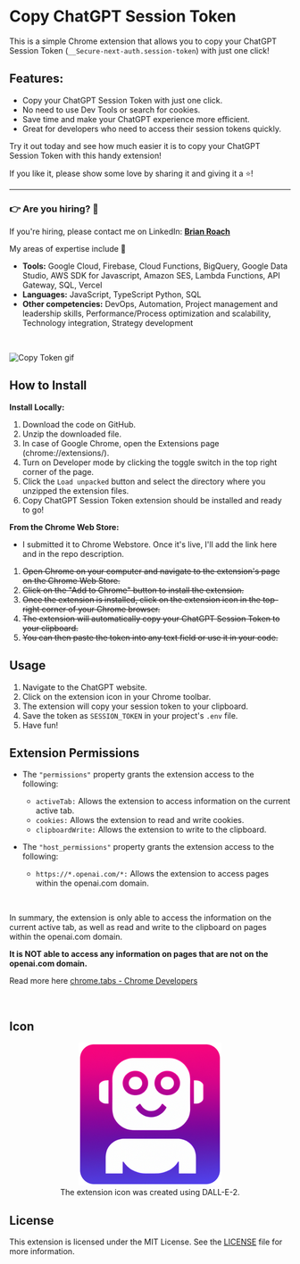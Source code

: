 # Copy ChatGPT Session Token

This is a simple Chrome extension that allows you to copy your ChatGPT Session Token (`__Secure-next-auth.session-token`) with just one click!

## Features:

- Copy your ChatGPT Session Token with just one click.
- No need to use Dev Tools or search for cookies.
- Save time and make your ChatGPT experience more efficient.
- Great for developers who need to access their session tokens quickly.

Try it out today and see how much easier it is to copy your ChatGPT Session Token with this handy extension!

If you like it, please show some love by sharing it and giving it a ⭐!

---

### 👉️ Are you hiring? 👀

If you're hiring, please contact me on LinkedIn: [**Brian Roach**](https://www.linkedin.com/in/itsbrianroach/)

My areas of expertise include 💪

- **Tools:** Google Cloud, Firebase, Cloud Functions, BigQuery, Google Data Studio, AWS SDK for Javascript, Amazon SES, Lambda Functions, API Gateway, SQL, Vercel
- **Languages:** JavaScript, TypeScript Python, SQL
- **Other competencies:** DevOps, Automation, Project management and leadership skills, Performance/Process optimization and scalability, Technology integration, Strategy development

<br>

![Copy Token gif](copy-token.gif)

## How to Install

**Install Locally:**

1.  Download the code on GitHub.
2.  Unzip the downloaded file.
3.  In case of Google Chrome, open the Extensions page (chrome://extensions/).
4.  Turn on Developer mode by clicking the toggle switch in the top right corner of the page.
5.  Click the `Load unpacked` button and select the directory where you unzipped the extension files.
6.  Copy ChatGPT Session Token extension should be installed and ready to go!
    <br>

**From the Chrome Web Store:**

- I submitted it to Chrome Webstore. Once it's live, I'll add the link here and in the repo description.

1. ~~Open Chrome on your computer and navigate to the extension's page on the Chrome Web Store.~~
2. ~~Click on the "Add to Chrome" button to install the extension.~~
3. ~~Once the extension is installed, click on the extension icon in the top-right corner of your Chrome browser.~~
4. ~~The extension will automatically copy your ChatGPT Session Token to your clipboard.~~
5. ~~You can then paste the token into any text field or use it in your code.~~

## Usage

1. Navigate to the ChatGPT website.
2. Click on the extension icon in your Chrome toolbar.
3. The extension will copy your session token to your clipboard.
4. Save the token as `SESSION_TOKEN` in your project's `.env` file.
5. Have fun!

## Extension Permissions

- The `"permissions"` property grants the extension access to the following:

  - `activeTab:` Allows the extension to access information on the current active tab.
  - `cookies:` Allows the extension to read and write cookies.
  - `clipboardWrite:` Allows the extension to write to the clipboard.

- The `"host_permissions"` property grants the extension access to the following:
  - `https://*.openai.com/*:` Allows the extension to access pages within the openai.com domain.

<br>

In summary, the extension is only able to access the information on the current active tab, as well as read and write to the clipboard on pages within the openai.com domain.

**It is NOT able to access any information on pages that are not on the openai.com domain.**

Read more here [chrome.tabs - Chrome Developers](https://developer.chrome.com/docs/extensions/reference/tabs/)

<br>

## Icon

<p align="center">
  <img src="icons/icon256x256.png" alt="Copy ChatGPT Session Token icon" />
  <br>
  The extension icon was created using DALL-E-2.
</p>

## License

This extension is licensed under the MIT License. See the [LICENSE](https://github.com/itsbrex/Copy-ChatGPT-Session-Token/blob/master/LICENSE) file for more information.
